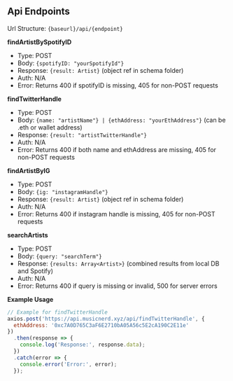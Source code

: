 ## Api Endpoints
Url Structure: `{baseurl}/api/{endpoint}`

**findArtistBySpotifyID**

 - Type: POST
 - Body: `{spotifyID: "yourSpotifyId"}`
 - Response: `{result: Artist}` (object ref in schema folder)
 - Auth: N/A
 - Error: Returns 400 if spotifyID is missing, 405 for non-POST requests

**findTwitterHandle**

 - Type: POST
 - Body: `{name: "artistName"} | {ethAddress: "yourEthAddress"}` (can be .eth or wallet address)
 - Response: `{result: "artistTwitterHandle"}`
 - Auth: N/A
 - Error: Returns 400 if both name and ethAddress are missing, 405 for non-POST requests

**findArtistByIG**

 - Type: POST
 - Body: `{ig: "instagramHandle"}`
 - Response: `{result: Artist}` (object ref in schema folder)
 - Auth: N/A
 - Error: Returns 400 if instagram handle is missing, 405 for non-POST requests

**searchArtists**

 - Type: POST
 - Body: `{query: "searchTerm"}`
 - Response: `{results: Array<Artist>}` (combined results from local DB and Spotify)
 - Auth: N/A
 - Error: Returns 400 if query is missing or invalid, 500 for server errors

**Example Usage**
```javascript
// Example for findTwitterHandle
axios.post('https://api.musicnerd.xyz/api/findTwitterHandle', {
  ethAddress: '0xc7A0D765C3aF6E2710bA05A56c5E2cA190C2E11e'
})
  .then(response => {
    console.log('Response:', response.data);
  })
  .catch(error => {
    console.error('Error:', error);
  });
```
